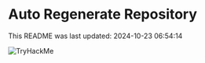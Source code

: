 # Auto Regenerate Repository

This README was last updated: 2024-10-23 06:54:14

 ![TryHackMe](https://tryhackme.com/badge/533634)